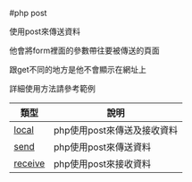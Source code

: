 #php post 

使用post來傳送資料

他會將form裡面的參數帶往要被傳送的頁面

跟get不同的地方是他不會顯示在網址上

詳細使用方法請參考範例

|類型                                        |說明                                         |
|--------------------------------------------|---------------------------------------------|
|[local](locat/local.php)                    |php使用post來傳送及接收資料                  |
|[send](transfer/send.php)                   |php使用post來傳送資料                        |
|[receive](transfer/receive.php)             |php使用post來接收資料                        |